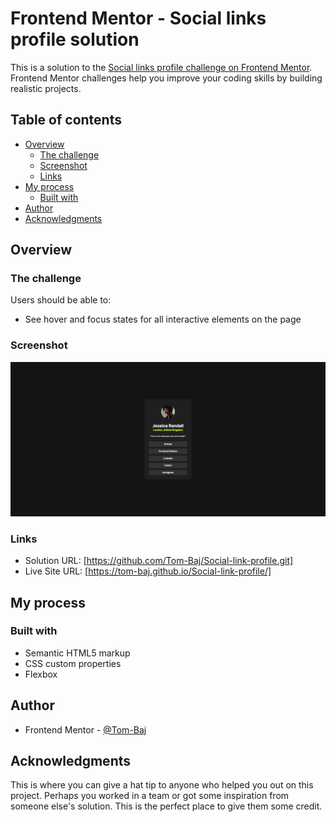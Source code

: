 # Frontend Mentor - Social links profile solution

This is a solution to the [Social links profile challenge on Frontend Mentor](https://www.frontendmentor.io/challenges/social-links-profile-UG32l9m6dQ). Frontend Mentor challenges help you improve your coding skills by building realistic projects.

## Table of contents

- [Overview](#overview)
  - [The challenge](#the-challenge)
  - [Screenshot](#screenshot)
  - [Links](#links)
- [My process](#my-process)
  - [Built with](#built-with)
- [Author](#author)
- [Acknowledgments](#acknowledgments)

## Overview

### The challenge

Users should be able to:

- See hover and focus states for all interactive elements on the page

### Screenshot

![](./design/screenshot.png)

### Links

- Solution URL: [https://github.com/Tom-Baj/Social-link-profile.git]
- Live Site URL: [https://tom-baj.github.io/Social-link-profile/]

## My process

### Built with

- Semantic HTML5 markup
- CSS custom properties
- Flexbox

## Author

- Frontend Mentor - [@Tom-Baj](https://www.frontendmentor.io/profile/Tom-Baj)

## Acknowledgments

This is where you can give a hat tip to anyone who helped you out on this project. Perhaps you worked in a team or got some inspiration from someone else's solution. This is the perfect place to give them some credit.
